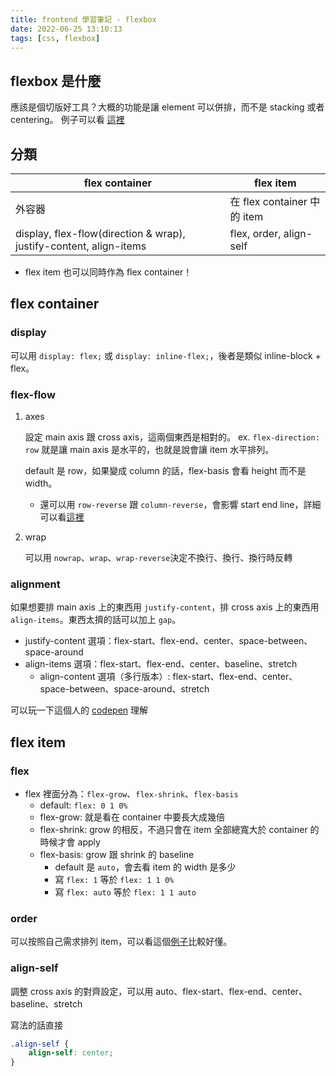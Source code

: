 ```yaml
---
title: frontend 學習筆記 - flexbox
date: 2022-06-25 13:10:13
tags: [css, flexbox]
---
```


## flexbox 是什麼

應該是個切版好工具？大概的功能是讓 element 可以併排，而不是 stacking 或者 centering。 例子可以看 [這裡](https://codepen.io/TheOdinProjectExamples/pen/QWgNxrp)

## 分類

| flex container | flex item |
| --- | --- |
| 外容器 | 在 flex container 中的 item |
| display, flex-flow(direction & wrap), justify-content, align-items | flex, order, align-self|

- flex item 也可以同時作為 flex container！

## flex container

### display

可以用 `display: flex;` 或 `display: inline-flex;`，後者是類似 inline-block + flex。

### flex-flow

1. axes

    設定 main axis 跟 cross axis，這兩個東西是相對的。 ex. `flex-direction: row` 就是讓 main axis 是水平的，也就是說會讓 item 水平排列。

    default 是 row，如果變成 column 的話，flex-basis 會看 height 而不是 width。

    - 還可以用 `row-reverse` 跟 `column-reverse`，會影響 start end line，詳細可以看[這裡](https://developer.mozilla.org/en-US/docs/Web/CSS/CSS_Flexible_Box_Layout/Basic_Concepts_of_Flexbox)

2. wrap

    可以用 `nowrap`、`wrap`、`wrap-reverse`決定不換行、換行、換行時反轉

### alignment

如果想要排 main axis 上的東西用 `justify-content`，排 cross axis 上的東西用 `align-items`。東西太擠的話可以加上 `gap`。

- justify-content 選項：flex-start、flex-end、center、space-between、space-around
- align-items 選項：flex-start、flex-end、center、baseline、stretch
  - align-content 選項（多行版本）: flex-start、flex-end、center、space-between、space-around、stretch

可以玩一下這個人的 [codepen](https://codepen.io/Wcc723/pen/VWJPaa) 理解

## flex item

### flex

- flex 裡面分為：`flex-grow`、`flex-shrink`、`flex-basis`
  - default: `flex: 0 1 0%`
  - flex-grow: 就是看在 container 中要長大成幾倍
  - flex-shrink: grow 的相反，不過只會在 item 全部總寬大於 container 的時候才會 apply
  - flex-basis: grow 跟 shrink 的 baseline
    - default 是 `auto`，會去看 item 的 width 是多少
    - 寫 `flex: 1` 等於 `flex: 1 1 0%`
    - 寫 `flex: auto` 等於 `flex: 1 1 auto`

### order

可以按照自己需求排列 item，可以看這個[例子](https://w3c.hexschool.com/flexbox/4007bc24)比較好懂。

### align-self

調整 cross axis 的對齊設定，可以用 auto、flex-start、flex-end、center、baseline、stretch

寫法的話直接

```css
.align-self {
    align-self: center;
}
```
